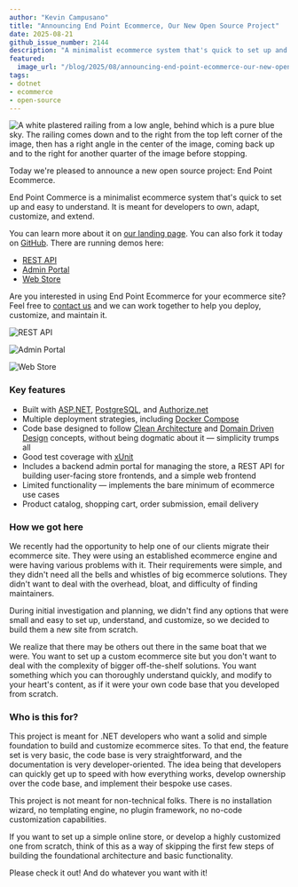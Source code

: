 ```yaml
---
author: "Kevin Campusano"
title: "Announcing End Point Ecommerce, Our New Open Source Project"
date: 2025-08-21
github_issue_number: 2144
description: "A minimalist ecommerce system that's quick to set up and easy to understand. Meant for developers to own, adapt, customize, and extend."
featured:
  image_url: "/blog/2025/08/announcing-end-point-ecommerce-our-new-open-source-project/railing-blue-sky.webp"
tags:
- dotnet
- ecommerce
- open-source
---
```


![A white plastered railing from a low angle, behind which is a pure blue sky. The railing comes down and to the right from the top left corner of the image, then has a right angle in the center of the image, coming back up and to the right for another quarter of the image before stopping.](/blog/2025/08/announcing-end-point-ecommerce-our-new-open-source-project/railing-blue-sky.webp)

<!-- Photo by Seth Jensen, 2025. -->

Today we're pleased to announce a new open source project: End Point Ecommerce.

End Point Commerce is a minimalist ecommerce system that's quick to set up and easy to understand. It is meant for developers to own, adapt, customize, and extend.

You can learn more about it on [our landing page](https://ecommerce.endpointdev.com/). You can also fork it today on [GitHub](https://github.com/EndPointCorp/end-point-ecommerce). There are running demos here:

* [REST API](https://demo.ecommerce.endpointdev.com/swagger/index.html)
* [Admin Portal](https://admin.demo.ecommerce.endpointdev.com)
* [Web Store](https://demo.ecommerce.endpointdev.com)

Are you interested in using End Point Ecommerce for your ecommerce site? Feel free to [contact us](/contact/) and we can work together to help you deploy, customize, and maintain it.

![REST API](/blog/2025/08/announcing-end-point-ecommerce-our-new-open-source-project/epec_swagger.webp)

![Admin Portal](/blog/2025/08/announcing-end-point-ecommerce-our-new-open-source-project/epec_admin_portal.webp)

![Web Store](/blog/2025/08/announcing-end-point-ecommerce-our-new-open-source-project/epec_web_store.webp)

### Key features

- Built with [ASP.NET](https://dotnet.microsoft.com/en-us/apps/aspnet), [PostgreSQL](https://www.postgresql.org/), and [Authorize.net](https://www.authorize.net/)
- Multiple deployment strategies, including [Docker Compose](https://docs.docker.com/compose/)
- Code base designed to follow [Clean Architecture](https://learn.microsoft.com/en-us/dotnet/architecture/modern-web-apps-azure/common-web-application-architectures#clean-architecture) and [Domain Driven Design](https://learn.microsoft.com/en-us/archive/msdn-magazine/2009/february/best-practice-an-introduction-to-domain-driven-design) concepts, without being dogmatic about it — simplicity trumps all
- Good test coverage with [xUnit](https://xunit.net/)
- Includes a backend admin portal for managing the store, a REST API for building user-facing store frontends, and a simple web frontend
- Limited functionality — implements the bare minimum of ecommerce use cases
- Product catalog, shopping cart, order submission, email delivery

### How we got here

We recently had the opportunity to help one of our clients migrate their ecommerce site. They were using an established ecommerce engine and were having various problems with it. Their requirements were simple, and they didn't need all the bells and whistles of big ecommerce solutions. They didn't want to deal with the overhead, bloat, and difficulty of finding maintainers.

During initial investigation and planning, we didn't find any options that were small and easy to set up, understand, and customize, so we decided to build them a new site from scratch.

We realize that there may be others out there in the same boat that we were. You want to set up a custom ecommerce site but you don't want to deal with the complexity of bigger off-the-shelf solutions. You want something which you can thoroughly understand quickly, and modify to your heart's content, as if it were your own code base that you developed from scratch.

### Who is this for?

This project is meant for .NET developers who want a solid and simple foundation to build and customize ecommerce sites. To that end, the feature set is very basic, the code base is very straightforward, and the documentation is very developer-oriented. The idea being that developers can quickly get up to speed with how everything works, develop ownership over the code base, and implement their bespoke use cases.

This project is not meant for non-technical folks. There is no installation wizard, no templating engine, no plugin framework, no no-code customization capabilities.

If you want to set up a simple online store, or develop a highly customized one from scratch, think of this as a way of skipping the first few steps of building the foundational architecture and basic functionality.

Please check it out! And do whatever you want with it!
